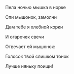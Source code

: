 Пела ночью мышка в норке

Спи мышонок, замолчи

Дам тебе я хлебной корки

И огарочек свечи

Отвечает ей мышонок:

Голосок твой слишком тонок

Лучше няньку поищи!

